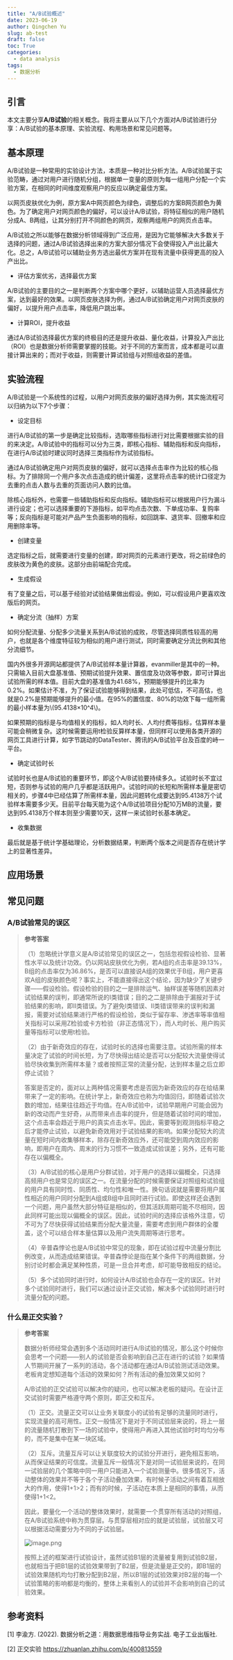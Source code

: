```yaml
---
title: "A/B试验概述"
date: 2023-06-19
author: Qingchen Yu
slug: ab-test
draft: false
toc: True
categories:
  - data analysis
tags:
  - 数据分析
---
```


## 引言
本文主要分享**A/B试验**的相关概念。我将主要从以下几个方面对A/B试验进行分享：A/B试验的基本原理、实验流程、构用场景和常见问题等。

## 基本原理
A/B试验是一种常用的实验设计方法，本质是一种对比分析方法。A/B试验属于实验范畴，通过对用户进行随机分组，根据单一变量的原则为每一组用户分配一个实验方案，在相同的时间维度观察用户的反应以确定最佳方案。

以网页皮肤优化为例，原方案A中网页颜色为绿色，调整后的方案B网页颜色为黄色。为了确定用户对网页颜色的偏好，可以设计A/B试验，将特征相似的用户随机分成A、B两组，让其分别打开不同颜色的网页，观察两组用户的网页点击率。

A/B试验之所以能够在数据分析领域得到广泛应用，是因为它能够解决大多数关于选择的问题，通过A/B试验选择出来的方案大部分情况下会使得投入产出比最大化。总之，A/B试验可以辅助业务方选出最优方案并在现有流量中获得更高的投入产出比。

- 评估方案优劣，选择最优方案

A/B试验的主要目的之一是判断两个方案中哪个更好，以辅助运营人员选择最优方案，达到最好的效果。以网页皮肤选择为例，通过A/B试验确定用户对网页皮肤的偏好，以提升用户点击率，降低用户跳出率。

- 计算ROI，提升收益

通过A/B试验选择最优方案的终极目的还是提升收益、量化收益，计算投入产出比（ROI）也是数据分析师需要掌握的技能。对于不同的方案而言，成本都是可以直接计算出来的；而对于收益，则需要计算试验组与对照组收益的差值。

## 实验流程
A/B试验是一个系统性的过程，以用户对网页皮肤的偏好选择为例，其实施流程可以归纳为以下7个步骤：

- 设定目标

进行A/B试验的第一步是确定比较指标，选取哪些指标进行对比需要根据实验的目的来决定。A/B试验中的指标可以分为三类，即核心指标、辅助指标和反向指标，在进行A/B试验时建议同时选择三类指标作为试验指标。

通过A/B试验确定用户对网页皮肤的偏好，就可以选择点击率作为比较的核心指标。为了排除同一个用户多次点击造成的统计偏差，这里将点击率的统计口径定为去重的点击人数与去重的页面访问人数的比值。

除核心指标外，也需要一些辅助指标和反向指标。辅助指标可以根据用户行为漏斗进行设定；也可以选择重要的下游指标，如平均点击次数、下单成功率、复购率等；反向指标是可能对产品产生负面影响的指标，如回跳率、退货率、回撤率和应用删除率等。

- 创建变量

选定指标之后，就需要进行变量的创建，即对网页的元素进行更改，将之前绿色的皮肤改为黄色的皮肤。这部分由前端配合完成。

- 生成假设

有了变量之后，可以基于经验对试验结果做出假设。例如，可以假设用户更喜欢改版后的网页。

- 确定分流（抽样）方案

如何分配流量、分配多少流量关系到A/B试验的成败，尽管选择同质性较高的用户，也就是各个维度特征较为相似的用户进行测试，同时需要确定分流比例和其他分流细节。

国内外很多开源网站都提供了A/B试验样本量计算器，evanmiller是其中的一种。只需输入目前大盘基准值、预期试验提升效果、置信度及功效等参数，即可计算出试验所需的样本值。目前大盘的基准值为41.68%，预期能够提升的比率为0.2%。如果估计不准，为了保证试验能够得到结果，此处可低估，不可高估，也就是0.2%是预期能够提升的最小值。在95%的置信度、80%的功效下每一组所需的最小样本量为\\(95.4138×10^4\\)。

如果预期的指标是与均值相关的指标，如人均时长、人均付费等指标，估算样本量可能会稍微复杂。这时候需要运用t检验反算样本量，但同样可以使用各类开源的网页工具进行计算，如字节跳动的DataTester、腾讯的A/B试验平台及百度的峙一平台。

- 确定试验时长

试验时长也是A/B试验的重要环节，即这个A/B试验要持续多久。试验时长不宜过短，否则参与试验的用户几乎都是活跃用户。试验时间的长短和所需样本量是密切相关的，步骤4中已经估算了所需样本量，因此问题转化成要达到95.4138万个试验样本需要多少天。目前平台每天能为这个A/B试验项目分配10万MB的流量，要达到95.4138万个样本则至少需要10天，这样一来试验时长基本确定。

- 收集数据

最后就是基于统计学基础理论，分析数据结果，判断两个版本之间是否存在统计学上的显著性差异。

## 应用场景



## 常见问题
### A/B试验常见的误区

>**参考答案**
>
>（1）忽略统计学意义是A/B试验常见的误区之一，包括忽视假设检验、显著性水平以及统计功效。仍以网站皮肤优化为例，若A组的点击率是39.13%，B组的点击率仅为36.86%，是否可以直接说A组的效果优于B组，用户更喜欢A组的皮肤颜色呢？事实上，不能直接得出这个结论，因为缺少了关键步骤——假设检验。假设检验的目的之一是排除运气、抽样误差等随机因素对试验结果的误判，即通常所说的Ⅰ类错误；目的之二是排除由于漏报对于试验结果的影响，即Ⅱ类错误。为了避免Ⅰ类错误、Ⅱ类错误带来的误判和漏报，需要对试验结果进行严格的假设检验，类似于留存率、渗透率等率值相关指标可以采用Z检验或卡方检验（非正态情况下），而人均时长、用户购买量等指标可以使用t检验。
>
>（2）由于新奇效应的存在，试验时长的选择也需要注意。试验所需的样本量决定了试验的时间长短，为了尽快得出结论是否可以分配较大流量使得试验尽快收集到所需样本量？或者按照正常的流量分配，达到样本量之后立即停止试验？
>
>答案是否定的，面对以上两种情况需要考虑是否因为新奇效应的存在给结果带来了一定的影响。在统计学上，新奇效应也称为均值回归，即随着试验次数的增加，结果往往趋近于均值。在A/B试验中，试验早期用户可能会因为新的改动而产生好奇，从而带来点击率的提升，但是随着试验时间的增加，这个点击率会趋近于用户的真实点击水平。因此，需要等到观测指标平稳之后才能停止试验，以避免新奇效用对于试验结果的影响。如果分配较大的流量在短时间内收集够样本，除存在新奇效应外，还可能受到周内效应的影响，即用户在周内、周末的行为习惯不一致造成试验误差；另外，还有可能存在以偏概全。
>
>（3）A/B试验的核心是用户分群试验，对于用户的选择以偏概全，只选择高频用户也是常见的误区之一。在流量分配的时候需要保证对照组和试验组的用户具有同时性、同质性、均匀性和唯一性。换句话说就是需要将用户属性相近的用户同时分配到A组或B组中且同时进行试验。即使这样还会遇到一个问题，用户虽然大部分特征是相似的，但其活跃周期可能不尽相同，因此同样可能出现以偏概全的误区。因此，试验时间的选择应该格外注意，切不可为了尽快获得试验结果而分配大量流量，需要考虑到用户群体的全覆盖，这个可以结合样本量估算以及用户流失周期等进行思考。
>
>（4）辛普森悖论也是A/B试验中常见的现象，即在试验过程中流量分割比例改变，从而造成结果错误。辛普森悖论是指在某个条件下的两组数据，分别讨论时都会满足某种性质，可是一旦合并考虑，却可能导致相反的结论。
>
>（5）多个试验同时进行时，如何设计A/B试验也会存在一定的误区。针对多个试验同时进行，我们可以通过设计正交试验，解决多个试验同时进行时流量分配的问题。

### 什么是正交实验？

>**参考答案**
>
>数据分析师经常会遇到多个活动同时进行A/B试验的情况，那么这个时候你会思考一个问题——别人的试验是否会影响到自己正在进行的试验？如果情人节期间开展了一系列的活动，各个活动都在通过A/B试验测试活动效果。老板肯定想知道每个活动的效果如何？所有活动的叠加效果又如何？
>
>A/B试验的正交试验可以解决你的疑问，也可以解决老板的疑问。在设计正交试验时需要严格遵守两个原则，即正交和互斥。
>
>（1）正交。流量正交可以让业务关联度小的试验有足够的流量同时进行，实现流量的高可用性。正交一般情况下是对于不同试验层来说的，将上一层的流量随机打散到下一场的试验中，使得用户再进入其他试验时时均匀分布的，而不是集中在某一块区域。
>
>（2）互斥。流量互斥可以让关联度较大的试验分开进行，避免相互影响，从而保证结果的可信度。流量互斥一般情况下是对同一试验层来说的，在同一试验层的几个策略中同一用户只能进入一个试验测量中。很多情况下，活动整体的效果并不等于各个子活动叠加效果，有时候子活动之间有着互相放大的作用，使得1+1>2；而有的时候，子活动在本质上是相同的事情，从而使得1+1<2。
>
>因此，要量化一个活动的整体效果时，就需要一个贯穿所有活动的对照组，在A/B试验系统中称为贯穿层。与贯穿层相对应的就是试验层，试验层又可以根据活动需要分为不同的子试验层。
>
>![image.png](https://p6-juejin.byteimg.com/tos-cn-i-k3u1fbpfcp/f3387f01005842bfa7f4b68ec62b6291~tplv-k3u1fbpfcp-watermark.image?)
>
>按照上述的框架进行试验设计，虽然试验B1层的流量被复用到试验B2层，也就相当于把B1层的试验效果带到了B2层，但是流量是正交的，即B1层的试验效果随机均匀打散分配到B2层，所以B1层的试验效果对B2层的每一个试验策略的影响都是均衡的，整体上来看别人的试验并不会影响到自己的试验效果。


## 参考资料
[1] 李渝方. (2022). 数据分析之道：用数据思维指导业务实战. 电子工业出版社.

[2] 正交实验 https://zhuanlan.zhihu.com/p/400813559